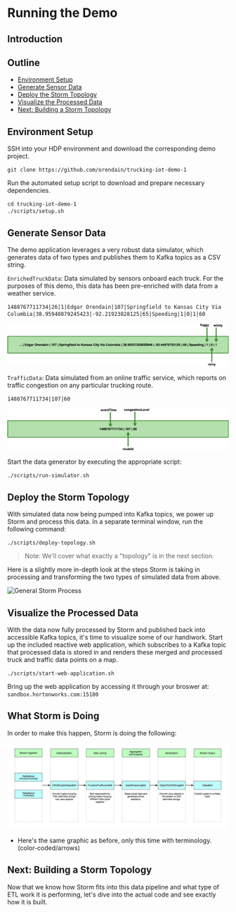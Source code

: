 # Running the Demo

## Introduction

## Outline

-   [Environment Setup](#environment-setup)
-   [Generate Sensor Data](#generate-sensor-data)
-   [Deploy the Storm Topology](#deploy-the-storm-topology)
-   [Visualize the Processed Data](#visualize-the-processed-data)
-   [Next: Building a Storm Topology](#next:-building-a-storm-topology)


## Environment Setup

SSH into your HDP environment and download the corresponding demo project.

```
git clone https://github.com/orendain/trucking-iot-demo-1
```

Run the automated setup script to download and prepare necessary dependencies.
```
cd trucking-iot-demo-1
./scripts/setup.sh
```


## Generate Sensor Data

The demo application leverages a very robust data simulator, which generates data of two types and publishes them to Kafka topics as a CSV string.

`EnrichedTruckData`: Data simulated by sensors onboard each truck.  For the purposes of this demo, this data has been pre-enriched with data from a weather service.

```
1488767711734|26|1|Edgar Orendain|107|Springfield to Kansas City Via Columbia|38.95940879245423|-92.21923828125|65|Speeding|1|0|1|60
```
![EnrichedTruckData fields](assets/enriched-truck-data_fields.png)

`TrafficData`: Data simulated from an online traffic service, which reports on traffic congestion on any particular trucking route.

```
1488767711734|107|60
```
![TrafficData fields](assets/traffic-data_fields.png)

Start the data generator by executing the appropriate script:
```
./scripts/run-simulator.sh
```

## Deploy the Storm Topology

With simulated data now being pumped into Kafka topics, we power up Storm and process this data.  In a separate terminal window, run the following command:

```
./scripts/deploy-topology.sh
```

> Note: We'll cover what exactly a "topology" is in the next section.

Here is a slightly more in-depth look at the steps Storm is taking in processing and transforming the two types of simulated data from above.

![General Storm Process](assets/storm-flow-general.jpg)


## Visualize the Processed Data

With the data now fully processed by Storm and published back into accessible Kafka topics, it's time to visualize some of our handiwork.  Start up the included reactive web application, which subscribes to a Kafka topic that processed data is stored in and renders these merged and processed truck and traffic data points on a map.

```
./scripts/start-web-application.sh
```

Bring up the web application by accessing it through your broswer at: `sandbox.hortonworks.com:15100`


## What Storm is Doing

In order to make this happen, Storm is doing the following:

![Storm Process - High Level Overview](assets/storm-flow-overview.jpg)

- Here's the same graphic as before, only this time with terminology. (color-coded/arrows)


## Next: Building a Storm Topology

Now that we know how Storm fits into this data pipeline and what type of ETL work it is performing, let's dive into the actual code and see exactly how it is built.
